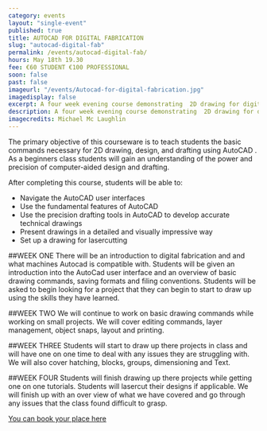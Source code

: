 ```yaml
---
category: events
layout: "single-event"
published: true
title: AUTOCAD FOR DIGITAL FABRICATION
slug: "autocad-digital-fab"
permalink: /events/autocad-digital-fab/
hours: May 18th 19.30
fee: €60 STUDENT €100 PROFESSIONAL
soon: false
past: false
imageurl: "/events/Autocad-for-digital-fabrication.jpg"
imagedisplay: false
excerpt: A four week evening course demonstrating  2D drawing for digital fabrication using Autocad.
description: A four week evening course demonstrating  2D drawing for digital fabrication using Autocad.
imagecredits: Michael Mc Laughlin
---
```


The  primary objective of this courseware is to teach students the basic commands necessary for 2D drawing, design, and drafting using AutoCAD . As a beginners class students will gain an understanding of the power and precision of computer-aided design and drafting. 

After completing this course, students will be able to:
* Navigate the AutoCAD user interfaces
* Use the fundamental features of AutoCAD
* Use the precision drafting tools in AutoCAD to develop accurate technical drawings
* Present drawings in a detailed and visually impressive way
* Set up a drawing for lasercutting

##WEEK ONE
There will be an introduction to digital fabrication and and what machines Autocad is compatible with. Students will be given an introduction into the AutoCad user interface and an overview of basic drawing commands, saving formats and filing conventions. Students will be asked to begin looking for a project that they can begin to start to draw up using the skills they have learned.

##WEEK TWO
We will continue to work on basic drawing commands while working on small projects. We will cover editing commands, layer management, object snaps, layout and printing.

##WEEK THREE
Students will start to draw up there projects in class and will have one on one time to deal with any issues they are struggling with. We will also cover hatching, blocks, groups, dimensioning and Text.

##WEEK FOUR
Students will finish drawing up there projects while getting one on one tutorials. Students will lasercut their designs if applicable. We will finish up with an over view of what we have covered and go through any issues that the class found difficult to grasp. 

[You can book your place here](http://fablablimerick.ticketleap.com/autocad-for-digital-fabrication/)
